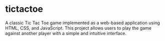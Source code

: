 # tictactoe
A classic Tic Tac Toe game implemented as a web-based application using HTML, CSS, and JavaScript. This project allows users to play the game against another player with a simple and intuitive interface.
